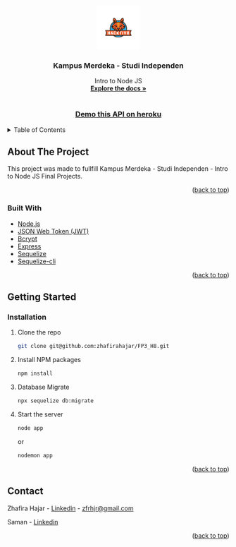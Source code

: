 <div id="top"></div>
<!-- PROJECT LOGO -->
<br />
<div align="center">
  <a href="">
    <img src="images/h8_logo.png" alt="Logo" height="100">
  </a>

  <h3 align="center">Kampus Merdeka - Studi Independen</h3>

  <p align="center">
    Intro to Node JS
    <br />
    <a href="https://github.com/zhafirahajar/FP2_H8"><strong>Explore the docs »</strong></a>
    <br />
    <br />
    <h3><a href="">Demo this API on heroku</a></h3?>
  </p>
</div>

<!-- TABLE OF CONTENTS -->
<details>
  <summary>Table of Contents</summary>
  <ol>
    <li>
      <a href="#about-the-project">About The Project</a>
      <ul>
        <li><a href="#built-with">Built With</a></li>
      </ul>
    </li>
    <li>
      <a href="#getting-started">Getting Started</a>
      <ul>
        <li><a href="#prerequisites">Prerequisites</a></li>
        <li><a href="#installation">Installation</a></li>
      </ul>
    </li>
    <li><a href="#contact">Contact</a></li>
  </ol>
</details>

<!-- ABOUT THE PROJECT -->

## About The Project

This project was made to fullfill Kampus Merdeka - Studi Independen - Intro to Node JS Final Projects.

<p align="right">(<a href="#top">back to top</a>)</p>

### Built With

-   [Node.js](https://nodejs.org/en/docs/)
-   [JSON Web Token (JWT)](https://www.npmjs.com/package/jsonwebtoken)
-   [Bcrypt](https://www.npmjs.com/package/bcrypt)
-   [Express](https://www.npmjs.com/package/express)
-   [Sequelize ](https://www.npmjs.com/package/sequelize)
-   [Sequelize-cli](https://www.npmjs.com/package/sequelize-cli)

<p align="right">(<a href="#top">back to top</a>)</p>

<!-- GETTING STARTED -->

## Getting Started

### Installation

1. Clone the repo
    ```sh
    git clone git@github.com:zhafirahajar/FP3_H8.git
    ```
2. Install NPM packages
    ```sh
    npm install
    ```
3. Database Migrate
    ```sh
    npx sequelize db:migrate
    ```
4. Start the server
    ```sh
    node app
    ```
    or
    ```sh
    nodemon app
    ```

<p align="right">(<a href="#top">back to top</a>)</p>

<!-- CONTACT -->

## Contact

Zhafira Hajar - [Linkedin](https://www.linkedin.com/in/zhafira-hajar/) - zfrhjr@gmail.com

Saman - [Linkedin](https://www.linkedin.com/in)

<p align="right">(<a href="#top">back to top</a>)</p>
